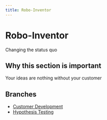 ```yaml
---
title: Robo-Inventor
---
```


# Robo-Inventor

Changing the status quo

## Why this section is important

Your ideas are nothing without your customer

## Branches

- [Customer Development](./customer_development)
- [Hypothesis Testing](./hypothesis_testing)